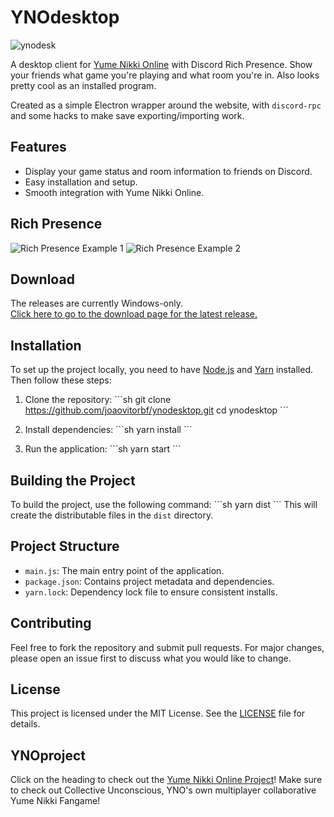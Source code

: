 
# YNOdesktop

![ynodesk](https://user-images.githubusercontent.com/2998216/201456135-270da105-a4fa-4976-a69a-3a69e5d3fe59.png)

A desktop client for [Yume Nikki Online](https://ynoproject.net/) with Discord Rich Presence. Show your friends what game you're playing and what room you're in. Also looks pretty cool as an installed program.

Created as a simple Electron wrapper around the website, with `discord-rpc` and some hacks to make save exporting/importing work.

## Features
- Display your game status and room information to friends on Discord.
- Easy installation and setup.
- Smooth integration with Yume Nikki Online.

## Rich Presence
![Rich Presence Example 1](https://user-images.githubusercontent.com/2998216/201456282-6337d763-db5c-4fc2-b399-00b3513b1f7b.png)
![Rich Presence Example 2](https://user-images.githubusercontent.com/2998216/201456297-8cb36ebb-6400-4ae8-9804-ce51bcf3c1b5.png)

## Download
The releases are currently Windows-only.  
[Click here to go to the download page for the latest release.](https://github.com/joaovitorbf/ynodesktop/releases/latest)

## Installation
To set up the project locally, you need to have [Node.js](https://nodejs.org/) and [Yarn](https://yarnpkg.com/) installed. Then follow these steps:

1. Clone the repository:
   \`\`\`sh
   git clone https://github.com/joaovitorbf/ynodesktop.git
   cd ynodesktop
   \`\`\`

2. Install dependencies:
   \`\`\`sh
   yarn install
   \`\`\`

3. Run the application:
   \`\`\`sh
   yarn start
   \`\`\`

## Building the Project
To build the project, use the following command:
\`\`\`sh
yarn dist
\`\`\`
This will create the distributable files in the `dist` directory.

## Project Structure
- `main.js`: The main entry point of the application.
- `package.json`: Contains project metadata and dependencies.
- `yarn.lock`: Dependency lock file to ensure consistent installs.

## Contributing
Feel free to fork the repository and submit pull requests. For major changes, please open an issue first to discuss what you would like to change.

## License
This project is licensed under the MIT License. See the [LICENSE](LICENSE) file for details.

## YNOproject
Click on the heading to check out the [Yume Nikki Online Project](https://github.com/ynoproject)! Make sure to check out Collective Unconscious, YNO's own multiplayer collaborative Yume Nikki Fangame!